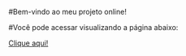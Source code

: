 #Bem-vindo ao meu projeto online!

#Você pode acessar visualizando a página abaixo:

[Clique aqui!](https://janamirelly.github.io/projeto-site-petpark/)
